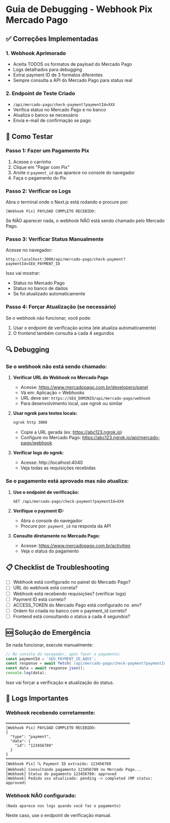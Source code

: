 # Guia de Debugging - Webhook Pix Mercado Pago

## ✅ Correções Implementadas

### 1. Webhook Aprimorado

- Aceita TODOS os formatos de payload do Mercado Pago
- Logs detalhados para debugging
- Extrai payment ID de 3 formatos diferentes
- Sempre consulta a API do Mercado Pago para status real

### 2. Endpoint de Teste Criado

- `/api/mercado-pago/check-payment?paymentId=XXX`
- Verifica status no Mercado Pago e no banco
- Atualiza o banco se necessário
- Envia e-mail de confirmação se pago

## 🧪 Como Testar

### Passo 1: Fazer um Pagamento Pix

1. Acesse o carrinho
2. Clique em "Pagar com Pix"
3. Anote o `payment_id` que aparece no console do navegador
4. Faça o pagamento do Pix

### Passo 2: Verificar os Logs

Abra o terminal onde o Next.js está rodando e procure por:

```
[Webhook Pix] PAYLOAD COMPLETO RECEBIDO:
```

Se NÃO aparecer nada, o webhook NÃO está sendo chamado pelo Mercado Pago.

### Passo 3: Verificar Status Manualmente

Acesse no navegador:

```
http://localhost:3000/api/mercado-pago/check-payment?paymentId=SEU_PAYMENT_ID
```

Isso vai mostrar:

- Status no Mercado Pago
- Status no banco de dados
- Se foi atualizado automaticamente

### Passo 4: Forçar Atualização (se necessário)

Se o webhook não funcionar, você pode:

1. Usar o endpoint de verificação acima (ele atualiza automaticamente)
2. O frontend também consulta a cada 4 segundos

## 🔍 Debugging

### Se o webhook não está sendo chamado:

1. **Verificar URL do Webhook no Mercado Pago**
   - Acesse: https://www.mercadopago.com.br/developers/panel
   - Vá em: Aplicação > Webhooks
   - URL deve ser: `https://SEU_DOMINIO/api/mercado-pago/webhook`
   - Para desenvolvimento local, use ngrok ou similar

2. **Usar ngrok para testes locais:**

   ```bash
   ngrok http 3000
   ```

   - Copie a URL gerada (ex: https://abc123.ngrok.io)
   - Configure no Mercado Pago: https://abc123.ngrok.io/api/mercado-pago/webhook

3. **Verificar logs do ngrok:**
   - Acesse: http://localhost:4040
   - Veja todas as requisições recebidas

### Se o pagamento está aprovado mas não atualiza:

1. **Use o endpoint de verificação:**

   ```
   GET /api/mercado-pago/check-payment?paymentId=XXX
   ```

2. **Verifique o payment ID:**
   - Abra o console do navegador
   - Procure por: `payment_id` na resposta da API

3. **Consulte diretamente no Mercado Pago:**
   - Acesse: https://www.mercadopago.com.br/activities
   - Veja o status do pagamento

## 📋 Checklist de Troubleshooting

- [ ] Webhook está configurado no painel do Mercado Pago?
- [ ] URL do webhook está correta?
- [ ] Webhook está recebendo requisições? (verificar logs)
- [ ] Payment ID está correto?
- [ ] ACCESS_TOKEN do Mercado Pago está configurado no .env?
- [ ] Ordem foi criada no banco com o payment_id correto?
- [ ] Frontend está consultando o status a cada 4 segundos?

## 🆘 Solução de Emergência

Se nada funcionar, execute manualmente:

```javascript
// No console do navegador, após fazer o pagamento:
const paymentId = 'SEU_PAYMENT_ID_AQUI';
const response = await fetch(`/api/mercado-pago/check-payment?paymentId=${paymentId}`);
const data = await response.json();
console.log(data);
```

Isso vai forçar a verificação e atualização do status.

## 📝 Logs Importantes

### Webhook recebendo corretamente:

```
═══════════════════════════════════════════════════════
[Webhook Pix] PAYLOAD COMPLETO RECEBIDO:
{
  "type": "payment",
  "data": {
    "id": "123456789"
  }
}
═══════════════════════════════════════════════════════
[Webhook Pix] 🔍 Payment ID extraído: 123456789
[Webhook] Consultando pagamento 123456789 no Mercado Pago...
[Webhook] Status do pagamento 123456789: approved
[Webhook] Pedido xxx atualizado: pending -> completed (MP status: approved)
```

### Webhook NÃO configurado:

```
(Nada aparece nos logs quando você faz o pagamento)
```

Neste caso, use o endpoint de verificação manual.
